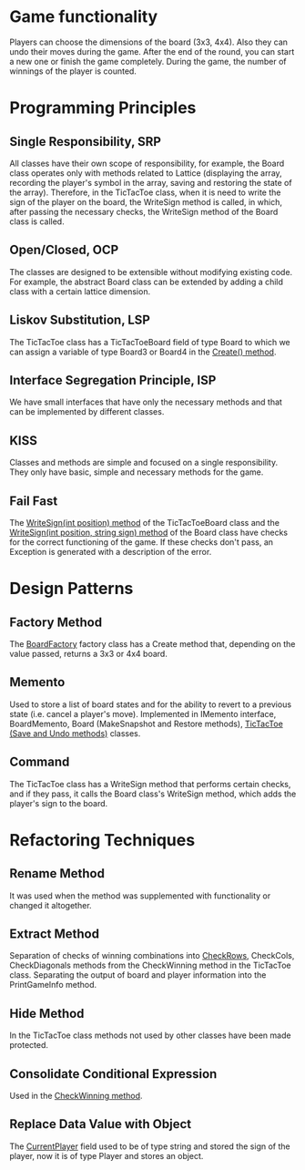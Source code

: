 # Game functionality
Players can choose the dimensions of the board (3x3, 4x4).
Also they can undo their moves during the game. After the end of the round, you can start a new one or finish the game completely. During the game, the number of winnings of the player is counted.
# Programming Principles

## Single Responsibility, SRP
All classes have their own scope of responsibility, for example, the Board class operates only with methods related to Lattice (displaying the array, recording the player's symbol in the array, saving and restoring the state of the array). Therefore, in the TicTacToe class, when it is need to write the sign of the player on the board, the WriteSign method is called, in which, after passing the necessary checks, the WriteSign method of the Board class is called.
## Open/Closed, OCP
The classes are designed to be extensible without modifying existing code. For example, the abstract Board class can be extended by adding a child class with a certain lattice dimension.
## Liskov Substitution, LSP
The TicTacToe class has a TicTacToeBoard field of type Board to which we can assign a variable of type Board3 or Board4 in the [Create() method](./TicTacToeClassLibrary/TicTacToe.cs#L55-L62).
## Interface Segregation Principle, ISP
We have small interfaces that have only the necessary methods and that can be implemented by different classes.
## KISS
Classes and methods are simple and focused on a single responsibility. They only have basic, simple and necessary methods for the game.
## Fail Fast
The [WriteSign(int position) method](./TicTacToeClassLibrary/TicTacToe.cs#L37-L53) of the TicTacToeBoard class and the [WriteSign(int position, string sign) method](./TicTacToeClassLibrary/Board.cs#L39-L51) of the Board class have checks for the correct functioning of the game. If these checks don't pass, an Exception is generated with a description of the error.

# Design Patterns

## Factory Method
The [BoardFactory](./TicTacToeClassLibrary/BoardFactory.cs) factory class has a Create method that, depending on the value passed, returns a 3x3 or 4x4 board.
## Memento
Used to store a list of board states and for the ability to revert to a previous state (i.e. cancel a player's move). Implemented in IMemento interface, BoardMemento, Board (MakeSnapshot and Restore methods), [TicTacToe (Save and Undo methods)](./TicTacToeClassLibrary/TicTacToe.cs#L101-L117) classes.

## Command
The TicTacToe class has a WriteSign method that performs certain checks, and if they pass, it calls the Board class's WriteSign method, which adds the player's sign to the board.

# Refactoring Techniques

## Rename Method 
It was used when the method was supplemented with functionality or changed it altogether.
## Extract Method
Separation of checks of winning combinations into [CheckRows](https://github.com/SofiiaKozlyk/TicTacToe/commit/0f6f01d57b331fe53407316434ad3532cb9e011b), CheckCols, CheckDiagonals methods from the CheckWinning method in the TicTacToe class. Separating the output of board and player information into the PrintGameInfo method.
## Hide Method
In the TicTacToe class methods not used by other classes have been made protected.
## Consolidate Conditional Expression

Used in the [CheckWinning method](./TicTacToeClassLibrary/TicTacToe.cs#L158-L163).
## Replace Data Value with Object
The [CurrentPlayer](https://github.com/SofiiaKozlyk/TicTacToe/commit/ecaff0978d1b8531efd10b689c88b082d857b7e6#diff-45e7f450b361f69ac8f625ec936929e2c84cdbfc4aa2c2abe1bd95386efaabf6) field used to be of type string and stored the sign of the player, now it is of type Player and stores an object.
